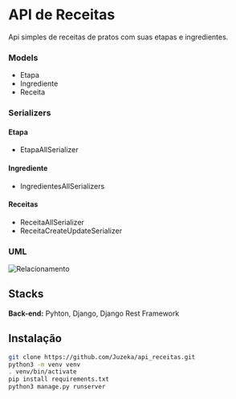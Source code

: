 # API de Receitas
Api simples de receitas de pratos com suas etapas e ingredientes.
### Models
- Etapa
- Ingrediente
- Receita
### Serializers
#### Etapa
- EtapaAllSerializer
#### Ingrediente
- IngredientesAllSerializers
#### Receitas
- ReceitaAllSerializer
- ReceitaCreateUpdateSerializer
### UML
![Relacionamento](https://github.com/Juzeka/api_receitas/blob/master/relacionamento.png?raw=true)
## Stacks
**Back-end:** Pyhton, Django, Django Rest Framework
## Instalação
```bash
git clone https://github.com/Juzeka/api_receitas.git
python3 -m venv venv
. venv/bin/activate
pip install requirements.txt
python3 manage.py runserver
```